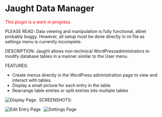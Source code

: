 # Jaught Data Manager

<span style="color:red">This plugin is a work in progress.</span>

PLEASE READ: 
Data viewing and manipulation is fully functional, albiet probably buggy.
However, all setup must be done directly in ini file as
settings menu is currently incomplete.

DESCRIPTION:
Jaught allows non-technical WordPressadministrators to modify database
tables in a manner similar to the User menu.

FEATURES:
* Create menus directly in the WordPress administration page to view and interact with tables.
* Display a small picture for each entry in the table
* Rearrange table entries or split entries into multiple tables

SCREENSHOTS:
<img src="https://i.imgur.com/hVwzv1k.png"
     alt="Display Page"
     style="float: left; margin-right: 10px;" />

<img src="https://i.imgur.com/ow5Nrwb.png"
     alt="Edit Entry Page"
     style="float: left; margin-right: 10px;" />
     
<img src="https://i.imgur.com/WotPT4w.png"
     alt="Settings Page"
     style="float: left; margin-right: 10px;" />
